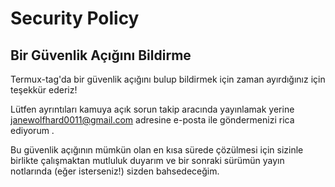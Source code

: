 # Security Policy

## Bir Güvenlik Açığını Bildirme
Termux-tag'da bir güvenlik açığını bulup bildirmek için zaman ayırdığınız için teşekkür ederiz!

Lütfen ayrıntıları kamuya açık sorun takip aracında yayınlamak yerine janewolfhard0011@gmail.com adresine e-posta ile göndermenizi rica ediyorum .

Bu güvenlik açığının mümkün olan en kısa sürede çözülmesi için sizinle birlikte çalışmaktan mutluluk duyarım ve bir sonraki sürümün yayın notlarında (eğer isterseniz!) sizden bahsedeceğim.
